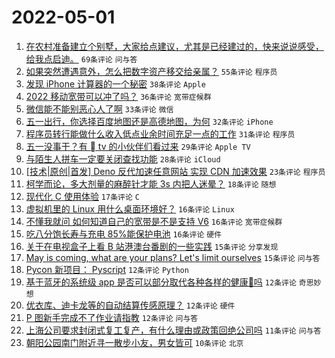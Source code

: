 # 2022-05-01

1. [在农村准备建立个别墅，大家给点建议，尤其是已经建过的，快来说说感受，给我点启迪。](https://www.v2ex.com/t/850379) `69条评论` `问与答`
1. [如果突然遭遇意外，怎么把数字资产移交给亲属？](https://www.v2ex.com/t/850319) `55条评论` `程序员`
1. [发现 iPhone 计算器的一个秘密](https://www.v2ex.com/t/850381) `38条评论` `Apple`
1. [2022 移动宽带可以冲了吗？](https://www.v2ex.com/t/850385) `36条评论` `宽带症候群`
1. [微信能不能别恶心人了啊](https://www.v2ex.com/t/850349) `33条评论` `微信`
1. [五一出行，你选择百度地图还是高德地图，为何](https://www.v2ex.com/t/850339) `32条评论` `iPhone`
1. [程序员转行能做什么收入低点业余时间充足一点的工作](https://www.v2ex.com/t/850303) `31条评论` `程序员`
1. [五一没事干？有  tv 的小伙伴们看过来](https://www.v2ex.com/t/850326) `29条评论` `Apple TV`
1. [与陌生人拼车一定要关闭查找功能](https://www.v2ex.com/t/850363) `28条评论` `iCloud`
1. [[技术|原创|首发] Deno 反代加速任意网站 实现 CDN 加速效果](https://www.v2ex.com/t/850412) `23条评论` `程序员`
1. [柯学而论，多大剂量的麻醉针才能 3s 内把人迷晕？](https://www.v2ex.com/t/850315) `18条评论` `随想`
1. [现代化 C 使用体验](https://www.v2ex.com/t/850384) `17条评论` `C`
1. [虚拟机里的 Linux 用什么桌面环境好？](https://www.v2ex.com/t/850376) `16条评论` `Linux`
1. [不懂我就问 如何知道自己的宽带是不是支持 V6](https://www.v2ex.com/t/850357) `16条评论` `宽带症候群`
1. [吃八分饱长寿与充电 85%能保护电池](https://www.v2ex.com/t/850312) `16条评论` `硬件`
1. [关于在电视盒子上看 B 站港澳台番剧的一些实践](https://www.v2ex.com/t/850424) `15条评论` `分享发现`
1. [May is coming, what are your plans? Let's limit ourselves](https://www.v2ex.com/t/850301) `15条评论` `问与答`
1. [Pycon 新项目： Pyscript](https://www.v2ex.com/t/850428) `12条评论` `Python`
1. [基于蓝牙的系统级 app 是否可以部分取代各种各样的健康🐎吗](https://www.v2ex.com/t/850414) `12条评论` `奇思妙想`
1. [优衣库、迪卡龙等的自动结算传感原理？](https://www.v2ex.com/t/850347) `12条评论` `硬件`
1. [P 图新手完成不了作业请指教](https://www.v2ex.com/t/850302) `12条评论` `问与答`
1. [上海公司要求封闭式复工复产，有什么理由或政策回绝公司吗](https://www.v2ex.com/t/850310) `11条评论` `问与答`
1. [朝阳公园南门附近寻一散步小友，男女皆可](https://www.v2ex.com/t/850398) `10条评论` `北京`
